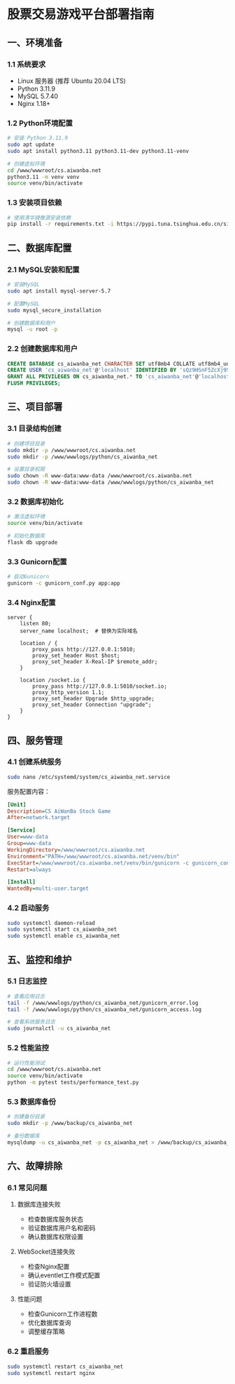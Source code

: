 # 股票交易游戏平台部署指南

## 一、环境准备

### 1.1 系统要求
- Linux 服务器 (推荐 Ubuntu 20.04 LTS)
- Python 3.11.9
- MySQL 5.7.40
- Nginx 1.18+

### 1.2 Python环境配置
```bash
# 安装 Python 3.11.9
sudo apt update
sudo apt install python3.11 python3.11-dev python3.11-venv

# 创建虚拟环境
cd /www/wwwroot/cs.aiwanba.net
python3.11 -m venv venv
source venv/bin/activate
```

### 1.3 安装项目依赖
```bash
# 使用清华镜像源安装依赖
pip install -r requirements.txt -i https://pypi.tuna.tsinghua.edu.cn/simple
```

## 二、数据库配置

### 2.1 MySQL安装和配置
```bash
# 安装MySQL
sudo apt install mysql-server-5.7

# 配置MySQL
sudo mysql_secure_installation

# 创建数据库和用户
mysql -u root -p
```

### 2.2 创建数据库和用户
```sql
CREATE DATABASE cs_aiwanba_net CHARACTER SET utf8mb4 COLLATE utf8mb4_unicode_ci;
CREATE USER 'cs_aiwanba_net'@'localhost' IDENTIFIED BY 'sQz9HSnF5ZcXj9SX';
GRANT ALL PRIVILEGES ON cs_aiwanba_net.* TO 'cs_aiwanba_net'@'localhost';
FLUSH PRIVILEGES;
```

## 三、项目部署

### 3.1 目录结构创建
```bash
# 创建项目目录
sudo mkdir -p /www/wwwroot/cs.aiwanba.net
sudo mkdir -p /www/wwwlogs/python/cs_aiwanba_net

# 设置目录权限
sudo chown -R www-data:www-data /www/wwwroot/cs.aiwanba.net
sudo chown -R www-data:www-data /www/wwwlogs/python/cs_aiwanba_net
```

### 3.2 数据库初始化
```bash
# 激活虚拟环境
source venv/bin/activate

# 初始化数据库
flask db upgrade
```

### 3.3 Gunicorn配置
```bash
# 启动Gunicorn
gunicorn -c gunicorn_conf.py app:app
```

### 3.4 Nginx配置
```nginx
server {
    listen 80;
    server_name localhost;  # 替换为实际域名

    location / {
        proxy_pass http://127.0.0.1:5010;
        proxy_set_header Host $host;
        proxy_set_header X-Real-IP $remote_addr;
    }

    location /socket.io {
        proxy_pass http://127.0.0.1:5010/socket.io;
        proxy_http_version 1.1;
        proxy_set_header Upgrade $http_upgrade;
        proxy_set_header Connection "upgrade";
    }
}
```

## 四、服务管理

### 4.1 创建系统服务
```bash
sudo nano /etc/systemd/system/cs_aiwanba_net.service
```

服务配置内容：
```ini
[Unit]
Description=CS AiWanBa Stock Game
After=network.target

[Service]
User=www-data
Group=www-data
WorkingDirectory=/www/wwwroot/cs.aiwanba.net
Environment="PATH=/www/wwwroot/cs.aiwanba.net/venv/bin"
ExecStart=/www/wwwroot/cs.aiwanba.net/venv/bin/gunicorn -c gunicorn_conf.py app:app
Restart=always

[Install]
WantedBy=multi-user.target
```

### 4.2 启动服务
```bash
sudo systemctl daemon-reload
sudo systemctl start cs_aiwanba_net
sudo systemctl enable cs_aiwanba_net
```

## 五、监控和维护

### 5.1 日志监控
```bash
# 查看应用日志
tail -f /www/wwwlogs/python/cs_aiwanba_net/gunicorn_error.log
tail -f /www/wwwlogs/python/cs_aiwanba_net/gunicorn_access.log

# 查看系统服务日志
sudo journalctl -u cs_aiwanba_net
```

### 5.2 性能监控
```bash
# 运行性能测试
cd /www/wwwroot/cs.aiwanba.net
source venv/bin/activate
python -m pytest tests/performance_test.py
```

### 5.3 数据库备份
```bash
# 创建备份目录
sudo mkdir -p /www/backup/cs_aiwanba_net

# 备份数据库
mysqldump -u cs_aiwanba_net -p cs_aiwanba_net > /www/backup/cs_aiwanba_net/backup_$(date +%Y%m%d).sql
```

## 六、故障排除

### 6.1 常见问题
1. 数据库连接失败
   - 检查数据库服务状态
   - 验证数据库用户名和密码
   - 确认数据库权限设置

2. WebSocket连接失败
   - 检查Nginx配置
   - 确认eventlet工作模式配置
   - 验证防火墙设置

3. 性能问题
   - 检查Gunicorn工作进程数
   - 优化数据库查询
   - 调整缓存策略

### 6.2 重启服务
```bash
sudo systemctl restart cs_aiwanba_net
sudo systemctl restart nginx
``` 